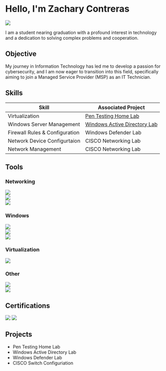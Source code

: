 # Hello, I'm Zachary Contreras 
<a href="https://linkedin.com"><img src="https://img.shields.io/badge/-LinkedIn-0072b1?&style=for-the-badge&logo=linkedin&logoColor=white" /></a>

I am a student nearing graduation with a profound interest in technology and a dedication to solving complex problems and cooperation.

## Objective

My journey in Information Technology  has led me to develop a passion for cybersecurity, and I am now eager to transition into this field, specifically aiming to join a Managed Service Provider (MSP) as an IT Technician.

## Skills

| Skill                                         | Associated Project         |
|-----------------------------------------------|----------------------------|
| Virtualization          | <a href="https://google.com">Pen Testing Home Lab</a>|
| Windows Server Management | <a href="https://google.com"> Windows Active Directory Lab</a>|
| Firewall Rules & Configuration         | Windows Defender Lab|
| Network Device Configurtaion      | CISCO Networking Lab|
|Network Management                  | CISCO Networking Lab|

## Tools

### Networking
<div>
    <img src="https://img.shields.io/badge/-Wireshark-1679A7?&style=for-the-badge&logo=Wireshark&logoColor=white" />
    <div>
  <img src="https://img.shields.io/badge/-Cisco%20Packet%20Tracer-1C6B83?&style=for-the-badge&logo=cisco&logoColor=white" />
</div>
     <div>
  <img src="https://img.shields.io/badge/-PuTTY-000000?&style=for-the-badge&logo=putty&logoColor=white" />
</div>

### Windows 
<div>
  <img src="https://img.shields.io/badge/-Windows%20Active%20Directory-0078D4?&style=for-the-badge&logo=microsoft&logoColor=white" />
</div>
<div>
  <img src="https://img.shields.io/badge/-Windows%20Defender-00B140?&style=for-the-badge&logo=microsoft&logoColor=white" />
</div>
<div>
  <img src="https://img.shields.io/badge/-Windows%20IIS-0078D4?&style=for-the-badge&logo=microsoft&logoColor=white" />
</div>

### Virtualization
<div>
  <img src="https://img.shields.io/badge/-VirtualBox-1E4E8C?&style=for-the-badge&logo=virtualbox&logoColor=white" />
</div>

### Other
<div>
  <img src="https://img.shields.io/badge/-Ubuntu-E95420?&style=for-the-badge&logo=ubuntu&logoColor=white" />
</div>
<div>
  <img src="https://img.shields.io/badge/-Kali%20Linux-557C88?&style=for-the-badge&logo=kali&logoColor=white" />
</div>

## Certifications
<img src="https://img.shields.io/badge/-TestOut%20Network%2B-FF0000?&style=for-the-badge&logo=TestOut&logoColor=white" />
<img src="https://img.shields.io/badge/-TestOut%20Security%2B-FF0000?&style=for-the-badge&logo=TestOut&logoColor=white" />

## Projects
- Pen Testing Home Lab
- Windows Active Directory Lab
- Windows Defender Lab
- CISCO Switch Configuriation 

